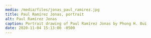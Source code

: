 ```yaml
---
media: /media/files/jonas_paul_ramirez.jpg
title: Paul Ramírez Jonas, portrait
alt: Paul Ramírez Jonas
caption: Portrait drawing of Paul Ramírez Jonas by Phong H. Bui
date: 2020-11-04 15:13:00 -0500
---
```

